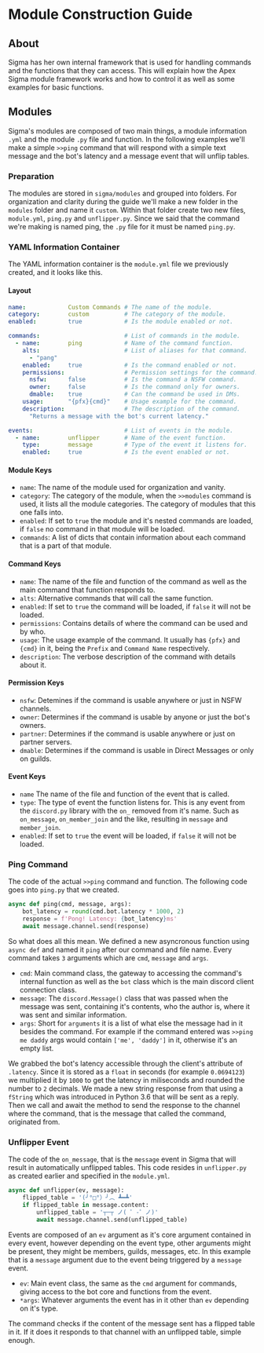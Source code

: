 # Module Construction Guide

## About

Sigma has her own internal framework that is used for handling commands and the functions that they can access. This will explain how the Apex Sigma module framework works and how to control it as well as some examples for basic functions.

## Modules

Sigma's modules are composed of two main things, a module information `.yml` and the module `.py` file and function. In the following examples we'll make a simple `>>ping` command that will respond with a simple text message and the bot's latency and a message event that will unflip tables.

### Preparation

The modules are stored in `sigma/modules` and grouped into folders. For organization and clarity during the guide we'll make a new folder in the `modules` folder and name it `custom`. Within that folder create two new files, `module.yml`, `ping.py` and `unflipper.py`. Since we said that the command we're making is named ping, the `.py` file for it must be named `ping.py`.

### YAML Information Container

The YAML information container is the `module.yml` file we previously created, and it looks like this.

#### Layout

```yml
name:            Custom Commands # The name of the module.
category:        custom          # The category of the module.
enabled:         true            # Is the module enabled or not.

commands:                        # List of commands in the module.
  - name:        ping            # Name of the command function.
    alts:                        # List of aliases for that command.
      - "pang"
    enabled:     true            # Is the command enabled or not.
    permissions:                 # Permission settings for the command.
      nsfw:      false           # Is the command a NSFW command.
      owner:     false           # Is the command only for owners.
      dmable:    true            # Can the command be used in DMs.
    usage:       "{pfx}{cmd}"    # Usage example for the command.
    description:                 # The description of the command.
      "Returns a message with the bot's current latency."

events:                          # List of events in the module.
  - name:        unflipper       # Name of the event function.
    type:        message         # Type of the event it listens for.
    enabled:     true            # Is the event enabled or not.
```

#### Module Keys

- `name`: The name of the module used for organization and vanity.
- `category`: The category of the module, when the `>>modules` command is used, it lists all the module categories. The category of modules that this one falls into.
- `enabled`: If set to `true` the module and it's nested commands are loaded, if `false` no command in that module will be loaded.
- `commands`: A list of dicts that contain information about each command that is a part of that module.

#### Command Keys

- `name`: The name of the file and function of the command as well as the main command that function responds to.
- `alts`: Alternative commands that will call the same function.
- `enabled`: If set to `true` the command will be loaded, if `false` it will not be loaded.
- `permissions`: Contains details of where the command can be used and by who.
- `usage`: The usage example of the command. It usually has `{pfx}` and `{cmd}` in it, being the `Prefix` and `Command Name` respectively.
- `description`: The verbose description of the command with details about it.

#### Permission Keys

- `nsfw`: Detemines if the command is usable anywhere or just in NSFW channels.
- `owner`: Determines if the command is usable by anyone or just the bot's owners.
- `partner`: Determines if the command is usable anywhere or just on partner servers.
- `dmable`: Determines if the command is usable in Direct Messages or only on guilds.

#### Event Keys

- `name` The name of the file and function of the event that is called.
- `type`: The type of event the function listens for. This is any event from the `discord.py` library with the `on_` removed from it's name. Such as `on_message`, `on_member_join` and the like, resulting in `message` and `member_join`.
- `enabled`: If set to `true` the event will be loaded, if `false` it will not be loaded.

### Ping Command

The code of the actual `>>ping` command and function. The following code goes into `ping.py` that we created.

```py
async def ping(cmd, message, args):
    bot_latency = round(cmd.bot.latency * 1000, 2)
    response = f'Pong! Latency: {bot_latency}ms'
    await message.channel.send(response)
```

So what does all this mean. We defined a new asyncronous function using `async def` and named it `ping` after our command and file name. Every command takes `3` arguments which are `cmd`, `message` and `args`.

- `cmd`: Main command class, the gateway to accessing the command's internal function as well as the `bot` class which is the main discord client connection class.
- `message`: The `discord.Message()` class that was passed when the message was sent, containing it's contents, who the author is, where it was sent and similar information.
- `args`: Short for `arguments` it is a list of what else the message had in it besides the command. For example if the command entered was `>>ping me daddy` args would contain `['me', 'daddy']` in it, otherwise it's an empty list.

We grabbed the bot's latency accessible through the client's attribute of `.latency`. Since it is stored as a `float` in seconds (for example `0.0694123`) we multiplied it by `1000` to get the latency in miliseconds and rounded the number to `2` decimals. We made a new string response from that using a `fString` which was introduced in Python 3.6 that will be sent as a reply. Then we call and await the method to send the response to the channel where the command, that is the message that called the command, originated from.

### Unflipper Event

The code of the `on_message`, that is the `message` event in Sigma that will result in automatically unflipped tables. This code resides in `unflipper.py` as created earlier and specified in the `module.yml`.

```py
async def unflipper(ev, message):
    flipped_table = '(╯°□°）╯︵ ┻━┻'
    if flipped_table in message.content:
        unflipped_table = '┬─┬﻿ ノ( ゜-゜ノ)'
        await message.channel.send(unflipped_table)
```

Events are composed of an `ev` argument as it's core argument contained in every event, however depending on the event type, other arguments might be present, they might be members, guilds, messages, etc. In this example that is a `message` argument due to the event being triggered by a `message` event.

- `ev`: Main event class, the same as the `cmd` argument for commands, giving access to the bot core and functions from the event.
- `*args`: Whatever arguments the event has in it other than `ev` depending on it's type.

The command checks if the content of the message sent has a flipped table in it. If it does it responds to that channel with an unflipped table, simple enough.